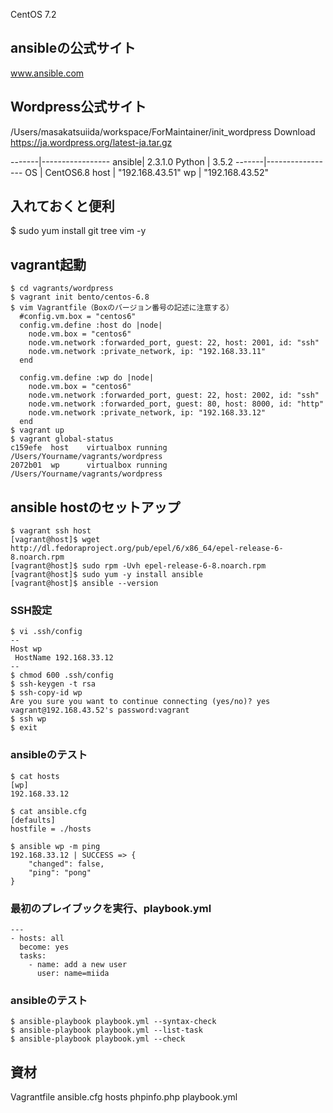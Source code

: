 CentOS 7.2

## ansibleの公式サイト
www.ansible.com

## Wordpress公式サイト
/Users/masakatsuiida/workspace/ForMaintainer/init_wordpress
Download
https://ja.wordpress.org/latest-ja.tar.gz

-------|-----------------
ansible| 2.3.1.0
Python | 3.5.2
-------|-----------------
OS     | CentOS6.8
host   | "192.168.43.51"
wp     | "192.168.43.52"

## 入れておくと便利
$ sudo yum install git tree vim -y

## vagrant起動
```
$ cd vagrants/wordpress
$ vagrant init bento/centos-6.8
$ vim Vagrantfile（Boxのバージョン番号の記述に注意する）
  #config.vm.box = "centos6"
  config.vm.define :host do |node|
    node.vm.box = "centos6"
    node.vm.network :forwarded_port, guest: 22, host: 2001, id: "ssh"
    node.vm.network :private_network, ip: "192.168.33.11"
  end

  config.vm.define :wp do |node|
    node.vm.box = "centos6"
    node.vm.network :forwarded_port, guest: 22, host: 2002, id: "ssh"
    node.vm.network :forwarded_port, guest: 80, host: 8000, id: "http"
    node.vm.network :private_network, ip: "192.168.33.12"
  end
$ vagrant up
$ vagrant global-status
c159efe  host    virtualbox running  /Users/Yourname/vagrants/wordpress 
2072b01  wp      virtualbox running  /Users/Yourname/vagrants/wordpress 
```

## ansible hostのセットアップ
```
$ vagrant ssh host
[vagrant@host]$ wget http://dl.fedoraproject.org/pub/epel/6/x86_64/epel-release-6-8.noarch.rpm
[vagrant@host]$ sudo rpm -Uvh epel-release-6-8.noarch.rpm
[vagrant@host]$ sudo yum -y install ansible
[vagrant@host]$ ansible --version
```

### SSH設定
```
$ vi .ssh/config
--
Host wp
 HostName 192.168.33.12
--
$ chmod 600 .ssh/config
$ ssh-keygen -t rsa
$ ssh-copy-id wp
Are you sure you want to continue connecting (yes/no)? yes
vagrant@192.168.43.52's password:vagrant
$ ssh wp
$ exit
```

### ansibleのテスト
```
$ cat hosts
[wp]
192.168.33.12
```
```
$ cat ansible.cfg 
[defaults]
hostfile = ./hosts
```
```
$ ansible wp -m ping
192.168.33.12 | SUCCESS => {
    "changed": false, 
    "ping": "pong"
}
```

### 最初のプレイブックを実行、playbook.yml
```
---
- hosts: all
  become: yes
  tasks:
    - name: add a new user
      user: name=miida
```

### ansibleのテスト
```
$ ansible-playbook playbook.yml --syntax-check
$ ansible-playbook playbook.yml --list-task
$ ansible-playbook playbook.yml --check
```

## 資材
Vagrantfile
ansible.cfg
hosts
phpinfo.php
playbook.yml

